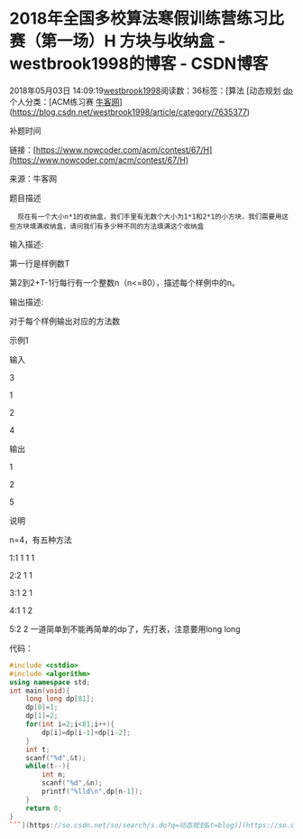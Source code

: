 # 2018年全国多校算法寒假训练营练习比赛（第一场）H	方块与收纳盒 - westbrook1998的博客 - CSDN博客





2018年05月03日 14:09:19[westbrook1998](https://me.csdn.net/westbrook1998)阅读数：36标签：[算法																[动态规划																[dp](https://so.csdn.net/so/search/s.do?q=dp&t=blog)
个人分类：[ACM练习赛																[牛客网](https://blog.csdn.net/westbrook1998/article/category/7740908)](https://blog.csdn.net/westbrook1998/article/category/7635377)





补题时间

> 
链接：[https://www.nowcoder.com/acm/contest/67/H](https://www.nowcoder.com/acm/contest/67/H)

  来源：牛客网


> 
题目描述  

      现在有一个大小n*1的收纳盒，我们手里有无数个大小为1*1和2*1的小方块，我们需要用这些方块填满收纳盒，请问我们有多少种不同的方法填满这个收纳盒


> 
输入描述: 

  第一行是样例数T 

  第2到2+T-1行每行有一个整数n（n<=80），描述每个样例中的n。
> 
输出描述: 

  对于每个样例输出对应的方法数


> 
示例1 

  输入 

  3 

  1 

  2 

  4 

  输出 

  1 

  2 

  5 

  说明 

  n=4，有五种方法 

  1:1 1 1 1 

  2:2 1 1 

  3:1 2 1 

  4:1 1 2 

  5:2 2
一道简单到不能再简单的dp了，先打表，注意要用long long 

代码：

```cpp
#include <cstdio>
#include <algorithm>
using namespace std;
int main(void){
    long long dp[81];
    dp[0]=1;
    dp[1]=2;
    for(int i=2;i<81;i++){
        dp[i]=dp[i-1]+dp[i-2];
    }
    int t;
    scanf("%d",&t);
    while(t--){
        int n;
        scanf("%d",&n);
        printf("%lld\n",dp[n-1]);
    }
    return 0;
}
```](https://so.csdn.net/so/search/s.do?q=动态规划&t=blog)](https://so.csdn.net/so/search/s.do?q=算法&t=blog)




